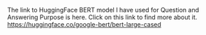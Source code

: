 The link to HuggingFace BERT model I have used for Question and Answering Purpose is here. Click on this link to find more about it.
https://huggingface.co/google-bert/bert-large-cased 
